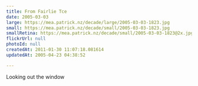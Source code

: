 ```yaml
---
title: From Fairlie Tce
date: 2005-03-03
large: https://mea.patrick.nz/decade/large/2005-03-03-1823.jpg
small: https://mea.patrick.nz/decade/small/2005-03-03-1823.jpg
smallRetina: https://mea.patrick.nz/decade/small/2005-03-03-1823@2x.jpg
flickrUrl: null
photoId: null
createdAt: 2011-01-30 11:07:18.081614
updatedAt: 2005-04-23 04:38:52

---
```

Looking out the window

